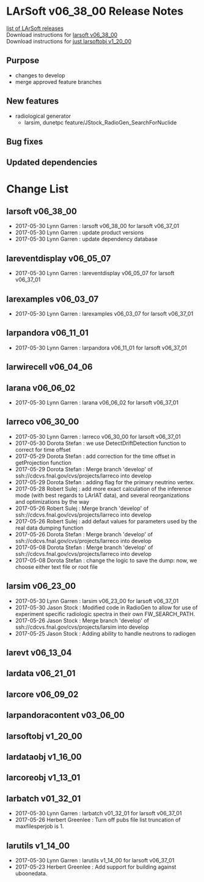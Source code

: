 # LArSoft v06_38_00 Release Notes



[list of LArSoft releases](LArSoft_release_list)  
Download instructions for [larsoft v06_38_00](http://scisoft.fnal.gov/scisoft/bundles/larsoft/v06_38_00/larsoft-v06_38_00.html)  
Download instructions for [just larsoftobj v1_20_00](http://scisoft.fnal.gov/scisoft/bundles/larsoftobj/v1_20_00/larsoftobj-v1_20_00.html)

## Purpose

-   changes to develop
-   merge approved feature branches

## New features

-   radiological generator
    -   larsim, dunetpc feature/JStock_RadioGen_SearchForNuclide

## Bug fixes

## Updated dependencies

# Change List

## larsoft v06_38_00

-   2017-05-30 Lynn Garren : larsoft v06_38_00 for larsoft v06_37_01
-   2017-05-30 Lynn Garren : update product versions
-   2017-05-30 Lynn Garren : update dependency database

## lareventdisplay v06_05_07

-   2017-05-30 Lynn Garren : lareventdisplay v06_05_07 for larsoft v06_37_01

## larexamples v06_03_07

-   2017-05-30 Lynn Garren : larexamples v06_03_07 for larsoft v06_37_01

## larpandora v06_11_01

-   2017-05-30 Lynn Garren : larpandora v06_11_01 for larsoft v06_37_01

## larwirecell v06_04_06

## larana v06_06_02

-   2017-05-30 Lynn Garren : larana v06_06_02 for larsoft v06_37_01

## larreco v06_30_00

-   2017-05-30 Lynn Garren : larreco v06_30_00 for larsoft v06_37_01
-   2017-05-30 Dorota Stefan : we use DetectDriftDetection function to correct for time offset
-   2017-05-29 Dorota Stefan : add correction for the time offset in getProjection function
-   2017-05-29 Dorota Stefan : Merge branch 'develop' of ssh://cdcvs.fnal.gov/cvs/projects/larreco into develop
-   2017-05-29 Dorota Stefan : adding flag for the primary neutrino vertex.
-   2017-05-28 Robert Sulej : add more exact calculation of the inference mode (with best regards to LArIAT data), and several reorganizations and optimizations by the way
-   2017-05-26 Robert Sulej : Merge branch 'develop' of ssh://cdcvs.fnal.gov/cvs/projects/larreco into develop
-   2017-05-26 Robert Sulej : add defaut values for parameters used by the real data dumping function
-   2017-05-26 Dorota Stefan : Merge branch 'develop' of ssh://cdcvs.fnal.gov/cvs/projects/larreco into develop
-   2017-05-08 Dorota Stefan : Merge branch 'develop' of ssh://cdcvs.fnal.gov/cvs/projects/larreco into develop
-   2017-05-08 Dorota Stefan : change the logic to save the dump: now, we choose either text file or root file

## larsim v06_23_00

-   2017-05-30 Lynn Garren : larsim v06_23_00 for larsoft v06_37_01
-   2017-05-30 Jason Stock : Modified code in RadioGen to allow for use of experiment specific radiologic spectra in their own FW_SEARCH_PATH.
-   2017-05-26 Jason Stock : Merge branch 'develop' of ssh://cdcvs.fnal.gov/cvs/projects/larsim into develop
-   2017-05-25 Jason Stock : Adding ability to handle neutrons to radiogen

## larevt v06_13_04

## lardata v06_21_01

## larcore v06_09_02

## larpandoracontent v03_06_00

## larsoftobj v1_20_00

## lardataobj v1_16_00

## larcoreobj v1_13_01

## larbatch v01_32_01

-   2017-05-30 Lynn Garren : larbatch v01_32_01 for larsoft v06_37_01
-   2017-05-26 Herbert Greenlee : Turn off pubs file list truncation of maxfilesperjob is 1.

## larutils v1_14_00

-   2017-05-30 Lynn Garren : larutils v1_14_00 for larsoft v06_37_01
-   2017-05-23 Herbert Greenlee : Add support for building against uboonedata.
